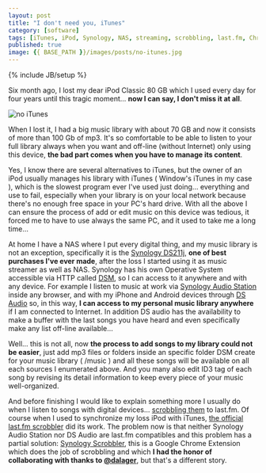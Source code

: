 ```yaml
---
layout: post
title: "I don't need you, iTunes"
category: [software]
tags: [iTunes, iPod, Synology, NAS, streaming, scrobbling, last.fm, Chrome]
published: true
image: {{ BASE_PATH }}/images/posts/no-itunes.jpg
---
```

{% include JB/setup %}
<p>
	Six month ago, I lost my dear iPod Classic 80 GB which I used every day for four years until this tragic moment... <strong>now I can say, I don't miss it at all</strong>.
</p>
<img title="no iTunes" src="{{ BASE_PATH }}/images/posts/no-itunes.jpg" alt="no iTunes"   />
<p>
	When I lost it, I had a big music library with about 70 GB and now it consists of more than 100 Gb of mp3. It's so comfortable to be able to listen to your full library always when you want and off-line (without Internet) only using this device, <strong>the bad part comes when you have to manage its content</strong>.
</p>
<p>
	Yes, I know there are several alternatives to iTunes, but the owner of an iPod usually manages his library with iTunes ( Window's iTunes in my case ), which is the slowest program ever I've used just doing... everything and use to fail, especially when your library is on your local network because there's no enough free space in your PC's hard drive. With all the above I can ensure the process of add or edit music on this device was tedious, it forced me to have to use always the same PC, and it used to take me a long time...
</p>
<p>
	At home I have a NAS where I put every digital thing, and my music library is not an exception, specifically it is the <a href="http://www.synology.com/us/products/DS211j/index.php" target="_blank">Synology DS211j</a>, <strong>one of best purchases I've ever made</strong>, after the loss I started using it as music streamer as well as NAS. Synology has his own Operative System accessible via HTTP called <a href="http://www.synology.com/dsm/index.php?lang=us" target="_blank">DSM</a>, so I can access to it anywhere and with any device. For example I listen to music at work via <a href="http://www.synology.com/dsm/home_home_applications_audio_station.php?lang=us" target="_blank">Synology Audio Station</a> inside any browser, and with my iPhone and Android devices through <a href="http://www.synology.com/dsm/home_mobile_support_ds_audio.php?lang=us" target="_blank">DS Audio</a> so, in this way, <strong>I can access to my personal music library anywhere </strong>if I am connected to Internet. In addition DS audio has the availability to make a buffer with the last songs you have heard and even specifically make any list off-line available...
</p>
<p>
	Well... this is not all, now <strong>the process to add songs to my library could not be easier</strong>, just add mp3 files or folders inside an specific folder DSM create for your music library ( /music ) and all these songs will be available on all each sources I enumerated above. And you many also edit ID3 tag of each song by revising its detail information to keep every piece of your music well-organized.
</p>
<p>
	And before finishing I would like to explain something more I usually do when I listen to songs with digital devices... <a href="http://www.last.fm/help/faq?category=Scrobbling" target="_blank">scrobbling them</a> to last.fm. Of course when I used to synchronize my loss iPod with iTunes, <a href="http://www.last.fm/download" target="_blank">the official last.fm scrobbler</a> did its work. The problem now is that neither Synology Audio Station nor DS Audio are last.fm compatibles and this problem has a partial solution: <a href="http://synologyscrobbler.apphb.com/" target="_blank">Synology Scrobbler</a>, this is a Google Chrome Extension which does the job of scrobbling and  which <strong>I had the honor of collaborating with thanks to <a href="http://twitter.com/dalager" target="_blank">@dalager</a></strong>, but that's a different story.
</p>